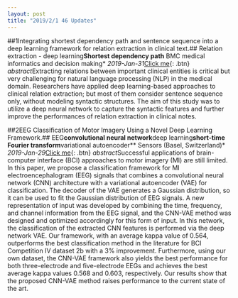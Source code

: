 ```yaml
---
layout: post
title: "2019/2/1 46 Updates"
---
```

##1Integrating shortest dependency path and sentence sequence into a deep learning framework for relation extraction in clinical text.##
Relation extraction - deep learning**Shortest dependency path**
BMC medical informatics and decision making* *2019-Jan-31*[Click me](https://bmcmedinformdecismak.biomedcentral.com/articles/10.1186/s12911-019-0736-9){: .btn}
*abstract*Extracting relations between important clinical entities is critical but very challenging for natural language processing (NLP) in the medical domain. Researchers have applied deep learning-based approaches to clinical relation extraction; but most of them consider sentence sequence only, without modeling syntactic structures. The aim of this study was to utilize a deep neural network to capture the syntactic features and further improve the performances of relation extraction in clinical notes.

##2EEG Classification of Motor Imagery Using a Novel Deep Learning Framework.##
EEG**convolutional neural network**deep learning**short-time Fourier transform**variational autoencoder**
Sensors (Basel, Switzerland)* *2019-Jan-29*[Click me](http://www.mdpi.com/resolver?pii=s19030551){: .btn}
*abstract*Successful applications of brain-computer interface (BCI) approaches to motor imagery (MI) are still limited. In this paper, we propose a classification framework for MI electroencephalogram (EEG) signals that combines a convolutional neural network (CNN) architecture with a variational autoencoder (VAE) for classification. The decoder of the VAE generates a Gaussian distribution, so it can be used to fit the Gaussian distribution of EEG signals. A new representation of input was developed by combining the time, frequency, and channel information from the EEG signal, and the CNN-VAE method was designed and optimized accordingly for this form of input. In this network, the classification of the extracted CNN features is performed via the deep network VAE. Our framework, with an average kappa value of 0.564, outperforms the best classification method in the literature for BCI Competition IV dataset 2b with a 3% improvement. Furthermore, using our own dataset, the CNN-VAE framework also yields the best performance for both three-electrode and five-electrode EEGs and achieves the best average kappa values 0.568 and 0.603, respectively. Our results show that the proposed CNN-VAE method raises performance to the current state of the art.


